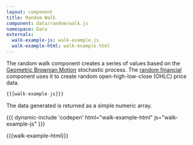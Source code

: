 ```yaml
---
layout: component
title: Random Walk
component: data/random/walk.js
namespace: Data
externals:
  walk-example-js: walk-example.js
  walk-example-html: walk-example.html
---
```


The random walk component creates a series of values based on the [Geometric Brownian Motion](http://stuartreid.co.za/interactive-stochastic-processes/) stochastic process.
The [random financial](./financial.html) component uses it to create random open-high-low-close (OHLC) price data.

```js
{{{walk-example-js}}}
```

The data generated is returned as a simple numeric array.

{{{ dynamic-include 'codepen' html="walk-example-html" js="walk-example-js" }}}

{{{walk-example-html}}}
<script type="text/javascript">
{{{walk-example-js}}}
</script>
